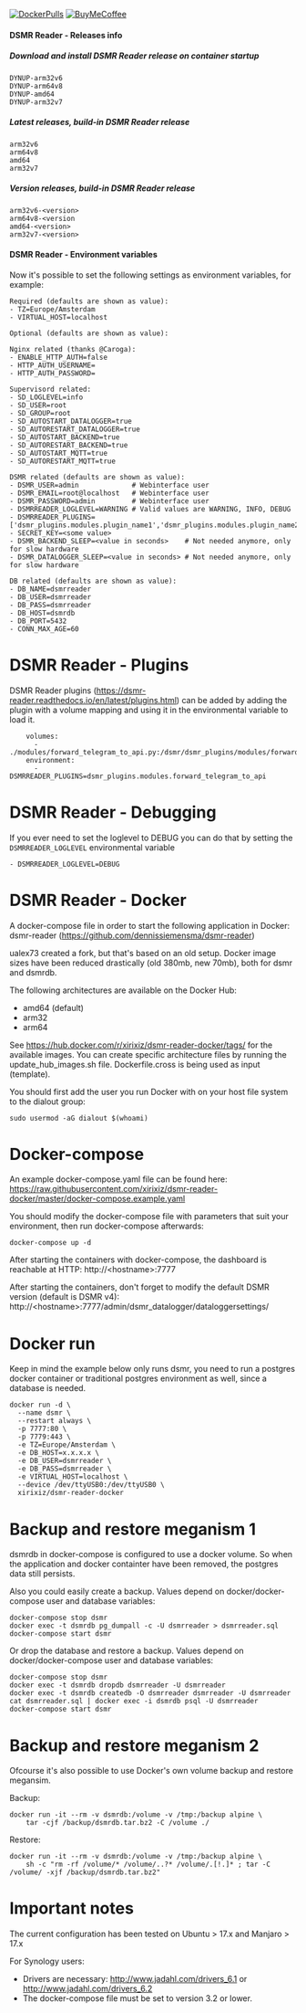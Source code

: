 [![DockerPulls][dockerpullsbadge]][dockerpulls]
[![BuyMeCoffee][buymecoffeebadge]][buymecoffee]

#### DSMR Reader - Releases info
##### Download and install DSMR Reader release on container startup
```
DYNUP-arm32v6
DYNUP-arm64v8
DYNUP-amd64
DYNUP-arm32v7
```

##### Latest releases, build-in DSMR Reader release
```
arm32v6
arm64v8
amd64
arm32v7
```

##### Version releases, build-in DSMR Reader release
```
arm32v6-<version>
arm64v8-<version
amd64-<version>
arm32v7-<version>
```

#### DSMR Reader - Environment variables
Now it's possible to set the following settings as environment variables, for example:
```
Required (defaults are shown as value):
- TZ=Europe/Amsterdam
- VIRTUAL_HOST=localhost
```

```
Optional (defaults are shown as value):

Nginx related (thanks @Caroga):
- ENABLE_HTTP_AUTH=false
- HTTP_AUTH_USERNAME=
- HTTP_AUTH_PASSWORD=

Supervisord related:
- SD_LOGLEVEL=info
- SD_USER=root
- SD_GROUP=root
- SD_AUTOSTART_DATALOGGER=true
- SD_AUTORESTART_DATALOGGER=true
- SD_AUTOSTART_BACKEND=true
- SD_AUTORESTART_BACKEND=true
- SD_AUTOSTART_MQTT=true
- SD_AUTORESTART_MQTT=true

DSMR related (defaults are shown as value):
- DSMR_USER=admin             # Webinterface user
- DSMR_EMAIL=root@localhost   # Webinterface user
- DSMR_PASSWORD=admin         # Webinterface user
- DSMRREADER_LOGLEVEL=WARNING # Valid values are WARNING, INFO, DEBUG
- DSMRREADER_PLUGINS=['dsmr_plugins.modules.plugin_name1','dsmr_plugins.modules.plugin_name2']
- SECRET_KEY=<some value>
- DSMR_BACKEND_SLEEP=<value in seconds>    # Not needed anymore, only for slow hardware
- DSMR_DATALOGGER_SLEEP=<value in seconds> # Not needed anymore, only for slow hardware

DB related (defaults are shown as value):
- DB_NAME=dsmrreader
- DB_USER=dsmrreader
- DB_PASS=dsmrreader
- DB_HOST=dsmrdb
- DB_PORT=5432
- CONN_MAX_AGE=60
```

# DSMR Reader - Plugins
DSMR Reader plugins (https://dsmr-reader.readthedocs.io/en/latest/plugins.html) can be added by adding the plugin with a volume mapping and using it in the environmental variable to load it.

```
    volumes:
      - ./modules/forward_telegram_to_api.py:/dsmr/dsmr_plugins/modules/forward_telegram_to_api.py
    environment:
      - DSMRREADER_PLUGINS=dsmr_plugins.modules.forward_telegram_to_api
```

# DSMR Reader - Debugging
If you ever need to set the loglevel to DEBUG you can do that by setting the `DSMRREADER_LOGLEVEL` environmental variable

```
- DSMRREADER_LOGLEVEL=DEBUG
```

# DSMR Reader - Docker
A docker-compose file in order to start the following application in Docker:
dsmr-reader (https://github.com/dennissiemensma/dsmr-reader)

ualex73 created a fork, but that's based on an old setup. Docker image sizes have been reduced drastically (old 380mb, new 70mb), both for dsmr and dsmrdb.

The following architectures are available on the Docker Hub:
 - amd64 (default)
 - arm32
 - arm64

See https://hub.docker.com/r/xirixiz/dsmr-reader-docker/tags/ for the available images.
You can create specific architecture files by running the update_hub_images.sh file. Dockerfile.cross is being used as input (template).

You should first add the user you run Docker with on your host file system to the dialout group:
```
sudo usermod -aG dialout $(whoami)
```

# Docker-compose

An example docker-compose.yaml file can be found here: 
https://raw.githubusercontent.com/xirixiz/dsmr-reader-docker/master/docker-compose.example.yaml

You should modify the docker-compose file with parameters that suit your environment, then run docker-compose afterwards:
```
docker-compose up -d
```

After starting the containers with docker-compose, the dashboard is reachable at
HTTP: http://\<hostname>:7777

After starting the containers, don't forget to modify the default DSMR version (default is DSMR v4):
http://\<hostname>:7777/admin/dsmr_datalogger/dataloggersettings/

# Docker run

Keep in mind the example below only runs dsmr, you need to run a postgres docker container or traditional postgres environment as well, since a database is needed.

```
docker run -d \
  --name dsmr \
  --restart always \
  -p 7777:80 \
  -p 7779:443 \
  -e TZ=Europe/Amsterdam \
  -e DB_HOST=x.x.x.x \
  -e DB_USER=dsmrreader \
  -e DB_PASS=dsmrreader \
  -e VIRTUAL_HOST=localhost \
  --device /dev/ttyUSB0:/dev/ttyUSB0 \
  xirixiz/dsmr-reader-docker
```

# Backup and restore meganism 1
dsmrdb in docker-compose is configured to use a docker volume. So when the application and docker containter have been removed, the postgres data still persists.

Also you could easily create a backup. Values depend on docker/docker-compose user and database variables:
```
docker-compose stop dsmr
docker exec -t dsmrdb pg_dumpall -c -U dsmrreader > dsmrreader.sql
docker-compose start dsmr
```

Or drop the database and restore a backup. Values depend on docker/docker-compose user and database variables:
```
docker-compose stop dsmr
docker exec -t dsmrdb dropdb dsmrreader -U dsmrreader
docker exec -t dsmrdb createdb -O dsmrreader dsmrreader -U dsmrreader
cat dsmrreader.sql | docker exec -i dsmrdb psql -U dsmrreader
docker-compose start dsmr
```

# Backup and restore meganism 2
Ofcourse it's also possible to use Docker's own volume backup and restore megansim.

Backup:
```
docker run -it --rm -v dsmrdb:/volume -v /tmp:/backup alpine \
    tar -cjf /backup/dsmrdb.tar.bz2 -C /volume ./
```

Restore:
```
docker run -it --rm -v dsmrdb:/volume -v /tmp:/backup alpine \
    sh -c "rm -rf /volume/* /volume/..?* /volume/.[!.]* ; tar -C /volume/ -xjf /backup/dsmrdb.tar.bz2"
 ```

# Important notes
The current configuration has been tested on Ubuntu > 17.x and Manjaro > 17.x

For Synology users:
- Drivers are necessary: http://www.jadahl.com/drivers_6.1 or http://www.jadahl.com/drivers_6.2
- The docker-compose file must be set to version 3.2 or lower.

[buymecoffee]: https://www.buymeacoffee.com/xirixiz
[buymecoffeebadge]: https://camo.githubusercontent.com/cd005dca0ef55d7725912ec03a936d3a7c8de5b5/68747470733a2f2f696d672e736869656c64732e696f2f62616467652f6275792532306d6525323061253230636f666665652d646f6e6174652d79656c6c6f772e737667
[dockerpulls]: https://hub.docker.com/r/xirixiz/dsmr-reader-docker/tags
[dockerpullsbadge]: https://img.shields.io/docker/pulls/xirixiz/dsmr-reader-docker

